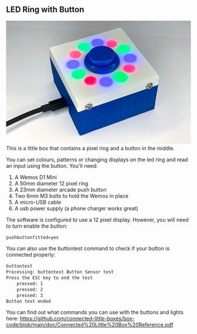 ## LED Ring with Button
![Some connected little boxes](images/ringbox-proj.jpg)
This is a little box that contains a pixel ring and a button in the middle.

You can set colours, patterns or changing displays on the led ring and read an input using the button. You'll need:

1. A Wemos D1 Mini
2. A 50mm diameter 12 pixel ring
3. A 23mm diameter arcade push button 
4. Two 6mm M3 bolts to hold the Wemos in place
5. A micro-USB cable
6. A usb power supply (a phone charger works great)

The software is configured to use a 12 pixel display. However, you will need to turn enable the button:

```
pushbuttonfitted=yes
```
You can also use the buttontest command to check if your button is connected properly:
```
buttontest
Processing: buttontest Button Sensor test
Press the ESC key to end the test
    pressed: 1
    pressed: 2
    pressed: 3
Button test ended
```
You can find out what commands you can use with the buttons and lights here: https://github.com/connected-little-boxes/box-code/blob/main/doc/Connected%20Little%20Box%20Reference.pdf
